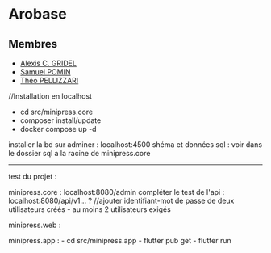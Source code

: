 # Arobase

## Membres
- [Alexis C. GRIDEL](https://github.com/Inerska)
- [Samuel POMIN](https://github.com/Leonarddoo)
- [Théo PELLIZZARI](https://github.com/pellizza1u)


//Installation en localhost
- cd src/minipress.core 
- composer install/update
- docker compose up -d

installer la bd sur adminer : localhost:4500 
shéma et données sql : voir dans le dossier sql a la racine de minipress.core

-----------------------

test du projet : 

minipress.core : localhost:8080/admin
                 compléter le test de l'api : localhost:8080/api/v1... ?
                 //ajouter identifiant-mot de passe de deux utilisateurs créés - au moins 2 utilisateurs exigés 

minipress.web : 

minipress.app : - cd src/minipress.app 
                - flutter pub get
                - flutter run



                 








